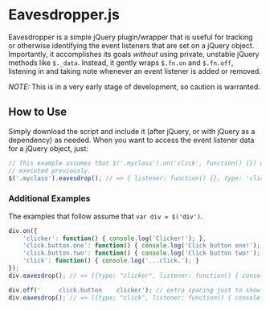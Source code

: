 Eavesdropper.js
===============

Eavesdropper is a simple jQuery plugin/wrapper that is useful for tracking or
otherwise identifying the event listeners that are set on a jQuery object.
Importantly, it accomplishes its goals *without* using private, unstable jQuery
methods like `$._data`. Instead, it gently wraps `$.fn.on` and `$.fn.off`,
listening in and taking note whenever an event listener is added or removed.

_NOTE:_ This is in a very early stage of development, so caution is warranted.

How to Use
----------

Simply download the script and include it (after jQuery, or with jQuery as a
dependency) as needed. When you want to access the event listener data for a
jQuery object, just:

```javascript
// This example assumes that $('.myclass').on('click', function() {}) was
// executed previously.
$('.myclass').eavesdrop(); // => { listener: function() {}, type: 'click' }
```

### Additional Examples

The examples that follow assume that `var div = $('div')`.

```javascript
div.on({
    'clicker': function() { console.log('Clicker!'); },
    'click.button.one': function() { console.log('Click button one!'); },
    'click.button.two': function() { console.log('Click button two!'); },
    'click': function() { console.log('...click.'); }
});
div.eavesdrop(); // => [{type: "clicker", listener: function() { console.log('Clicker!'); }}, ...]

div.off('     click.button    clicker'); // extra spacing just to show that eavesdropper deals with it
div.eavesdrop(); // => [{type: "click", listener: function() { console.log('...click.'); }}]
```
